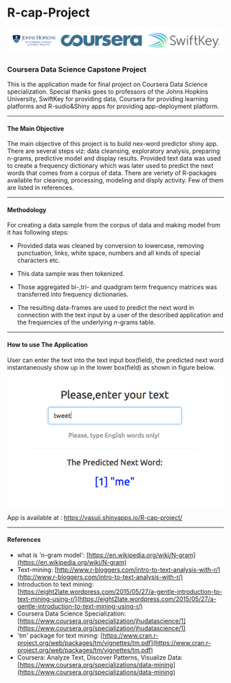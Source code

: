 # R-cap-Project

![SwiftKey, Bloomberg & Coursera Logo](logos.png)

### Coursera Data Science Capstone Project
This is the application made for final project on Coursera Data Science specialization. Special thanks goes to professors of the Johns Hopkins University, SwiftKey for providing data, Coursera for providing learning platforms and R-sudio&Shiny apps for providing app-deployment platform.

******

#### The Main Objective

The main objective of this project is to build nex-word predictor shiny app. There are several steps viz: data cleansing, exploratory analysis, preparing n-grams, predictive model and display results. Provided text data was used to create a frequency dictionary which was later used to predict the next words that comes from a corpus of data. There are veriety of R-packages available for cleaning, processing, modeling and disply activity. Few of them are listed in references.



******

#### Methodology

For creating a data sample from the corpus of data and making model from it has following steps:

  - Provided data was cleaned by conversion to lowercase, removing punctuation, links, white space, numbers and all kinds of special characters etc.
  
  - This data sample was then tokenized.
  
  - Those aggregated bi-,tri- and quadgram term frequency matrices was transferred into frequency dictionaries.

  - The resulting data-frames are used to predict the next word in connection with the text input by a user of the described application and the frequencies of the underlying *n*-grams table.

******

#### How to use The Application


 User can enter the text into the text input box(field), the predicted next word instantaneously show up in the lower box(field) as shown in figure below.

![Application Screenshot](app.png)

App is available at : https://vasuji.shinyapps.io/R-cap-project/

******

#### References


* what is 'n-gram model': [https://en.wikipedia.org/wiki/N-gram](https://en.wikipedia.org/wiki/N-gram)
* Text-mining: [http://www.r-bloggers.com/intro-to-text-analysis-with-r/](http://www.r-bloggers.com/intro-to-text-analysis-with-r/)
* Introduction to text mining:[https://eight2late.wordpress.com/2015/05/27/a-gentle-introduction-to-text-mining-using-r/](https://eight2late.wordpress.com/2015/05/27/a-gentle-introduction-to-text-mining-using-r/)
*  Coursera Data Science Specialization: [https://www.coursera.org/specialization/jhudatascience/1](https://www.coursera.org/specialization/jhudatascience/1)
* 'tm' package for text mining: [https://www.cran.r-project.org/web/packages/tm/vignettes/tm.pdf](https://www.cran.r-project.org/web/packages/tm/vignettes/tm.pdf)
* Coursera: Analyze Text, Discover Patterns, Visualize Data:[https://www.coursera.org/specializations/data-mining](https://www.coursera.org/specializations/data-mining)


